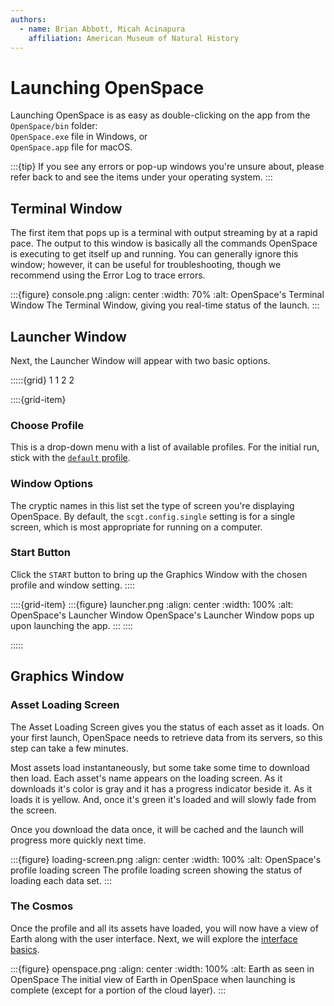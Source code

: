 ```yaml
---
authors:
  - name: Brian Abbott, Micah Acinapura
    affiliation: American Museum of Natural History
---
```



# Launching OpenSpace

Launching OpenSpace is as easy as double-clicking on the app from the `OpenSpace/bin` folder: \
`OpenSpace.exe` file in Windows, or \
`OpenSpace.app` file for macOS.


:::{tip}
If you see any errors or pop-up windows you're unsure about, please refer back to [](../install/index) and see the items under your operating system.
:::


## Terminal Window

The first item that pops up is a terminal with output streaming by at a rapid pace. The output to this window is basically all the commands OpenSpace is executing to get itself up and running. You can generally ignore this window; however, it can be useful for troubleshooting, though we recommend using the Error Log to trace errors.

:::{figure} console.png
:align: center
:width: 70%
:alt: OpenSpace's Terminal Window
The Terminal Window, giving you real-time status of the launch.
:::


## Launcher Window

Next, the Launcher Window will appear with two basic options. 

:::::{grid} 1 1 2 2

::::{grid-item}
### Choose Profile
This is a drop-down menu with a list of available profiles. For the initial run, stick with the [`default` profile](/profiles/default/index).

### Window Options
The cryptic names in this list set the type of screen you're displaying OpenSpace. By default, the `scgt.config.single` setting is for a single screen, which is most appropriate for running on a computer.


### Start Button
Click the `START` button to bring up the Graphics Window with the chosen profile and window setting.
::::


::::{grid-item}
:::{figure} launcher.png
:align: center
:width: 100%
:alt: OpenSpace's Launcher Window
OpenSpace's Launcher Window pops up upon launching the app.
:::
::::

:::::


## Graphics Window

### Asset Loading Screen

The Asset Loading Screen gives you the status of each asset as it loads. On your first launch, OpenSpace needs to retrieve data from its servers, so this step can take a few minutes. 

Most assets load instantaneously, but some take some time to download then load. Each asset's name appears on the loading screen. As it downloads it's color is gray and it has a progress indicator beside it. As it loads it is yellow. And, once it's green it's loaded and will slowly fade from the screen.

Once you download the data once, it will be cached and the launch will progress more quickly next time.

:::{figure} loading-screen.png
:align: center
:width: 100%
:alt: OpenSpace's profile loading screen
The profile loading screen showing the status of loading each data set.
:::


### The Cosmos

Once the profile and all its assets have loaded, you will now have a view of Earth along with the user interface. Next, we will explore the [interface basics](/getting-started/orientation/index).

:::{figure} openspace.png
:align: center
:width: 100%
:alt: Earth as seen in OpenSpace
The initial view of Earth in OpenSpace when launching is complete (except for a portion of the cloud layer).
:::
